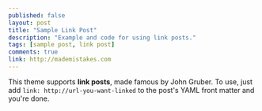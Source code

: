 ```yaml
---
published: false
layout: post
title: "Sample Link Post"
description: "Example and code for using link posts."
tags: [sample post, link post]
comments: true
link: http://mademistakes.com  
---
```


This theme supports **link posts**, made famous by John Gruber. To use, just add `link: http://url-you-want-linked` to the post's YAML front matter and you're done.
